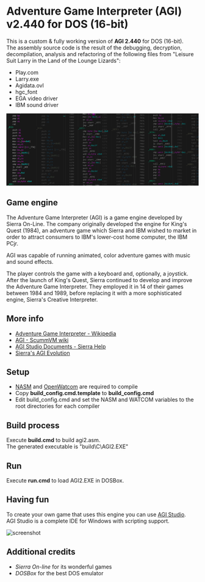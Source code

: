 # Adventure Game Interpreter (AGI) v2.440 for DOS (16-bit)

This is a custom & fully working version of **AGI 2.440** for DOS (16-bit).\
The assembly source code is the result of the debugging, decryption, decompilation, analysis and refactoring of the following files from "Leisure Suit Larry in the Land of the Lounge Lizards":

* Play.com
* Larry.exe
* Agidata.ovl
* hgc_font
* EGA video driver
* IBM sound driver

![screenshot](https://github.com/lucianoaibar/AGI2_16bit_DOS/blob/main/screenshot.png?raw=true)

## Game engine

The Adventure Game Interpreter (AGI) is a game engine developed by Sierra On-Line.
The company originally developed the engine for King's Quest (1984), an adventure game which Sierra and IBM wished to market in order to attract consumers to IBM's lower-cost home computer, the IBM PCjr.

AGI was capable of running animated, color adventure games with music and sound effects.

The player controls the game with a keyboard and, optionally, a joystick.
After the launch of King's Quest, Sierra continued to develop and improve the Adventure Game Interpreter.
They employed it in 14 of their games between 1984 and 1989, before replacing it with a more sophisticated engine, Sierra's Creative Interpreter.

## More info

* [Adventure Game Interpreter - Wikipedia](https://en.wikipedia.org/wiki/Adventure_Game_Interpreter)
* [AGI - ScummVM wiki](https://wiki.scummvm.org/index.php?title=AGI)
* [AGI Studio Documents - Sierra Help](http://agi.sierrahelp.com/Documentation/index.html)
* [Sierra's AGI Evolution](http://nerdlypleasures.blogspot.com/2012/09/sierras-agi-evolution.html)

## Setup

* [NASM](https://nasm.us) and [OpenWatcom](http://www.openwatcom.org/) are required to compile
* Copy **build_config.cmd.template** to **build_config.cmd**
* Edit build_config.cmd and set the NASM and WATCOM variables to the root directories for each compiler

## Build process

Execute **build.cmd** to build agi2.asm.\
The generated executable is "build\C\AGI2.EXE"

## Run

Execute **run.cmd** to load AGI2.EXE in DOSBox.

## Having fun

To create your own game that uses this engine you can use [AGI Studio](http://agi.sierrahelp.com/IDEs/AGIStudio.html).\
AGI Studio is a complete IDE for Windows with scripting support.

![screenshot](http://agi.sierrahelp.com/Assets/AGIStudio/AGIStudio.gif)

## Additional credits
* *Sierra On-line* for its wonderful games
* *DOSBox* for the best DOS emulator
